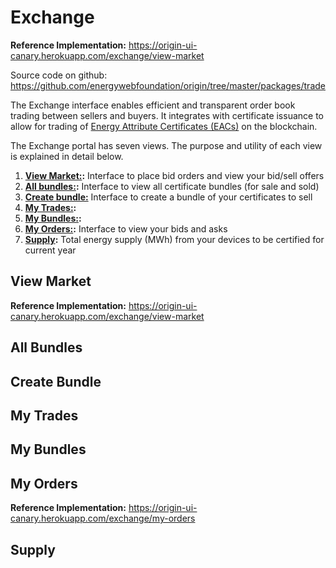 # Exchange
**Reference Implementation:** https://origin-ui-canary.herokuapp.com/exchange/view-market  

Source code on github: https://github.com/energywebfoundation/origin/tree/master/packages/trade 

The Exchange interface enables efficient and transparent order book trading between sellers and buyers. It integrates with certificate issuance to allow for trading of [Energy Attribute Certificates (EACs)](./user-guide-glossary.md#energy-attribute-certificate) on the blockchain. 

The Exchange portal has seven views. The purpose and utility of each view is explained in detail below.

1. **[View Market:](#view-market):** Interface to place bid orders and view your bid/sell offers
2. **[All bundles:](#all-bundles):** Interface to view all certificate bundles (for sale and sold)
3. **[Create bundle:](#create-bundle)** Interface to create a bundle of your certificates to sell
4. **[My Trades:](#my-trades):**
5. **[My Bundles:](#my-bundles):**
6. **[My Orders:](#my-orders):** Interface to view your bids and asks
7. **[Supply](#supply):** Total energy supply (MWh) from your devices to be certified for current year

## View Market
**Reference Implementation:** https://origin-ui-canary.herokuapp.com/exchange/view-market 

## All Bundles

## Create Bundle

## My Trades

## My Bundles

## My Orders
**Reference Implementation:** https://origin-ui-canary.herokuapp.com/exchange/my-orders 

## Supply

